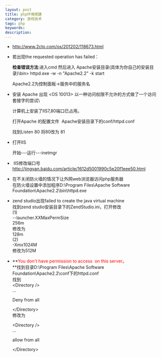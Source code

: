 ```yaml
---
layout: post
title: php环境搭建
category: 游戏技术
tags: php
keywords: 
description: 
---
```


-   <http://www.2cto.com/os/201202/118673.html> 

-   若出现the requested operation has failed：

    **检查错误方法**:进入cmd 然后进入 Apache安装目录(具体为你自己的安装目录)\\bin\> httpd.exe -w -n "Apache2.2" -k start

    Apache2.2为控制面板-\>服务中的服务名 

-   安装 Apache 出现 \<OS 10013\> 以一种访问权限不允许的方式做了一个访问套接字的尝试\

    计算机上安装了IIS7,80端口已占用。

    打开Apache 的配置文件  Apache安装目录下的conf/httpd.conf

    找到Listen 80 将80改为 81  

-   打开IIS

    开始---运行---inetmgr 

-    IIS修改端口号\
    <http://jingyan.baidu.com/article/1612d5001990c5e20f1eee50.html> 

-   [](http://jingyan.baidu.com/article/1612d5001990c5e20f1eee50.html)在不关闭防火墙的情况下让外网web浏览器访问php服务器\
    在防火墙设置中添加程序D:\\Program Files\\Apache Software
    Foundation\\Apache2.2\\bin\\httpd.exe 

-   zend studio出现failed to create the java virtual machine\
    找到zend studio安装目录下的ZendStudio.ini，打开修改\
    (1)\
    --launcher.XXMaxPermSize\
    256m\
    修改为\
    128m\
    (2)\
    -Xmx1024M\
    修改为512M

-   **<span
    style="COLOR: #ff0000">You don't have permission to access  on this server。\
    </span>**找到目录D:\\Program Files\\Apache Software
    Foundation\\Apache2.2\\conf下的httpd.conf\
    找到\
    \<Directory /\>\
    ...

    Deny from all

    \</Directory\>\
    修改为

    \<Directory /\>\
    ...

    allow from all

    \</Directory\>









